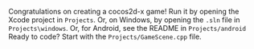   Congratulations on creating a cocos2d-x game!
  Run it by opening the Xcode project in `Projects`.
  Or, on Windows, by opening the `.sln` file in `Projects\windows`.
  Or, for Android, see the README in `Projects/android`
  Ready to code? Start with the `Projects/GameScene.cpp` file.
